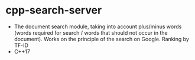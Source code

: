 # cpp-search-server
- The document search module, taking into account plus/minus words
(words required for search / words that should not occur
in the document). Works on the principle of the search on Google.
Ranking by TF-ID
- C++17
